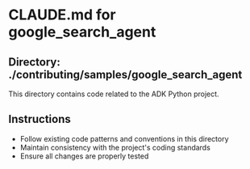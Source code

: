 # CLAUDE.md for google_search_agent

## Directory: ./contributing/samples/google_search_agent

This directory contains code related to the ADK Python project.

## Instructions
- Follow existing code patterns and conventions in this directory
- Maintain consistency with the project's coding standards
- Ensure all changes are properly tested
